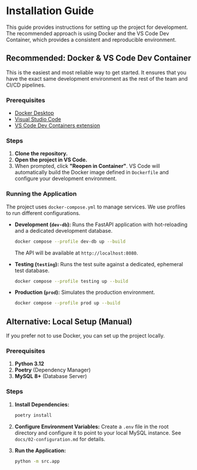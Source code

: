 # Installation Guide

This guide provides instructions for setting up the project for development. The recommended approach is using Docker and the VS Code Dev Container, which provides a consistent and reproducible environment.

## Recommended: Docker & VS Code Dev Container

This is the easiest and most reliable way to get started. It ensures that you have the exact same development environment as the rest of the team and CI/CD pipelines.

### Prerequisites

- [Docker Desktop](https://www.docker.com/products/docker-desktop/)
- [Visual Studio Code](https://code.visualstudio.com/)
- [VS Code Dev Containers extension](https://marketplace.visualstudio.com/items?itemName=ms-vscode-remote.remote-containers)

### Steps

1.  **Clone the repository.**
2.  **Open the project in VS Code.**
3.  When prompted, click **"Reopen in Container"**. VS Code will automatically build the Docker image defined in `Dockerfile` and configure your development environment.

### Running the Application

The project uses `docker-compose.yml` to manage services. We use profiles to run different configurations.

-   **Development (`dev-db`):** Runs the FastAPI application with hot-reloading and a dedicated development database.
    ```bash
    docker compose --profile dev-db up --build
    ```
    The API will be available at `http://localhost:8080`.

-   **Testing (`testing`):** Runs the test suite against a dedicated, ephemeral test database.
    ```bash
    docker compose --profile testing up --build
    ```

-   **Production (`prod`):** Simulates the production environment.
    ```bash
    docker compose --profile prod up --build
    ```

## Alternative: Local Setup (Manual)

If you prefer not to use Docker, you can set up the project locally.

### Prerequisites

1.  **Python 3.12**
2.  **Poetry** (Dependency Manager)
3.  **MySQL 8+** (Database Server)

### Steps

1.  **Install Dependencies:**
    ```bash
    poetry install
    ```

2.  **Configure Environment Variables:**
    Create a `.env` file in the root directory and configure it to point to your local MySQL instance. See `docs/02-configuration.md` for details.

3.  **Run the Application:**
    ```bash
    python -m src.app
    ```

